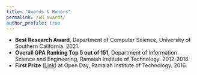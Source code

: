 ```yaml
---
title: "Awards & Honors"
permalink: /AM_awards/
author_profile: true
---
```

* **Best Research Award**, Department of Computer Science, University of Southern California. 2021.
* **Overall GPA Ranking Top 5 out of 151**, Department of Information Science and Engineering, Ramaiah Institute of Technology. 2012-2016.
* **First Prize** ([Link](https://ankith-mohan.github.io/files/Open_day_MSRIT.pdf)) at Open Day, Ramaiah Institute of Technology. 2016.
